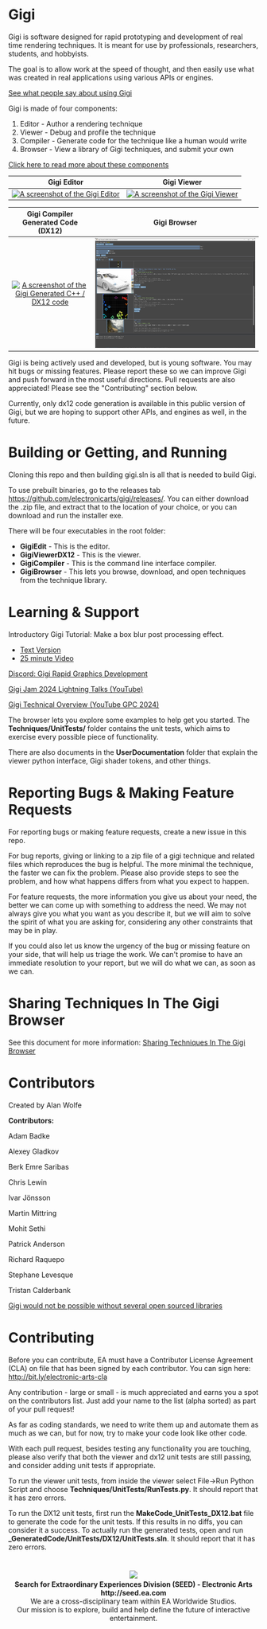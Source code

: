 # Gigi

Gigi is software designed for rapid prototyping and development of real time rendering techniques. It is meant for use by professionals, researchers, students, and hobbyists.

The goal is to allow work at the speed of thought, and then easily use what was created in real applications using various APIs or engines.

[See what people say about using Gigi](readme/testimonials.md)

Gigi is made of four components:

1. Editor - Author a rendering technique
2. Viewer - Debug and profile the technique
3. Compiler - Generate code for the technique like a human would write
4. Browser - View a library of Gigi techniques, and submit your own

[Click here to read more about these components](readme/Overview.md)

Gigi Editor | Gigi Viewer
:-----:|:------:|
[![A screenshot of the Gigi Editor](readme/editor.png)](readme/editor.png) | [![A screenshot of the Gigi Viewer](readme/viewer.png)](readme/viewer.png)

Gigi Compiler Generated Code (DX12) | Gigi Browser
:-----:|:------:|
[![A screenshot of the Gigi Generated C++ / DX12 code](readme/code.png)](readme/code.png) | [![A screenshot of the Gigi Browser](readme/browser.png)](readme/browser.png)

Gigi is being actively used and developed, but is young software. You may hit bugs or missing features. Please report these so we can improve Gigi and push forward in the most useful directions. Pull requests are also appreciated! Please see the "Contributing" section below.

Currently, only dx12 code generation is available in this public version of Gigi, but we are hoping to support other APIs, and engines as well, in the future.

# Building or Getting, and Running

Cloning this repo and then building gigi.sln is all that is needed to build Gigi.

To use prebuilt binaries, go to the releases tab https://github.com/electronicarts/gigi/releases/.  You can either download the .zip file, and extract that to the location of your choice, or you can download and run the installer exe.

There will be four executables in the root folder:

* **GigiEdit** - This is the editor.
* **GigiViewerDX12** - This is the viewer. 
* **GigiCompiler** - This is the command line interface compiler.
* **GigiBrowser** - This lets you browse, download, and open techniques from the technique library.

# Learning & Support

Introductory Gigi Tutorial: Make a box blur post processing effect.
* [Text Version](readme/tutorial/tutorial.md)
* [25 minute Video](https://www.youtube.com/watch?v=qknK-tahICE)

[Discord: Gigi Rapid Graphics Development](https://discord.gg/HPzqAw2H3k)

[Gigi Jam 2024 Lightning Talks (YouTube)](https://www.youtube.com/watch?v=m62ePwK33PM)

[Gigi Technical Overview (YouTube GPC 2024)](https://www.youtube.com/watch?v=MgCR-Kky628)

The browser lets you explore some examples to help get you started.  The **Techniques/UnitTests/** folder contains the unit tests, which aims to exercise every possible piece of functionality.

There are also documents in the **UserDocumentation** folder that explain the viewer python interface, Gigi shader tokens, and other things.

# Reporting Bugs & Making Feature Requests

For reporting bugs or making feature requests, create a new issue in this repo.

For bug reports, giving or linking to a zip file of a gigi technique and related files which reproduces the bug is helpful.  The more minimal the technique, the faster we can fix the problem.  Please also provide steps to see the problem, and how what happens differs from what you expect to happen.

For feature requests, the more information you give us about your need, the better we can come up with something to address the need.  We may not always give you what you want as you describe it, but we will aim to solve the spirit of what you are asking for, considering any other constraints that may be in play.

If you could also let us know the urgency of the bug or missing feature on your side, that will help us triage the work.  We can't promise to have an immediate resolution to your report, but we will do what we can, as soon as we can.

# Sharing Techniques In The Gigi Browser

See this document for more information: [Sharing Techniques In The Gigi Browser](readme/BrowserSharing.md)

# Contributors

Created by Alan Wolfe

**Contributors:**

Adam Badke

Alexey Gladkov

Berk Emre Saribas

Chris Lewin

Ivar Jönsson

Martin Mittring

Mohit Sethi

Patrick Anderson

Richard Raquepo

Stephane Levesque

Tristan Calderbank

[Gigi would not be possible without several open sourced libraries](readme/OSS.md)

# Contributing

Before you can contribute, EA must have a Contributor License Agreement (CLA) on file that has been signed by each contributor.
You can sign here: http://bit.ly/electronic-arts-cla

Any contribution - large or small - is much appreciated and earns you a spot on the contributors list. Just add your name to the list (alpha sorted) as part of your pull request!

As far as coding standards, we need to write them up and automate them as much as we can, but for now, try to make your code look like other code.

With each pull request, besides testing any functionality you are touching, please also verify that both the viewer and dx12 unit tests are still passing, and consider adding unit tests if appropriate.

To run the viewer unit tests, from inside the viewer select File->Run Python Script and choose **Techniques/UnitTests/RunTests.py**.  It should report that it has zero errors.

To run the DX12 unit tests, first run the **MakeCode_UnitTests_DX12.bat** file to generate the code for the unit tests.  If this results in no diffs, you can consider it a success.  To actually run the generated tests, open and run **_GeneratedCode/UnitTests/DX12/UnitTests.sln**.  It should report that it has zero errors.

#

<p align="center"><a href="https://seed.ea.com"><img src="readme/SEED.jpg" width="150px"></a><br>
<b>Search for Extraordinary Experiences Division (SEED) - Electronic Arts <br> http://seed.ea.com</b><br>
We are a cross-disciplinary team within EA Worldwide Studios.<br>
Our mission is to explore, build and help define the future of interactive entertainment.</p>
